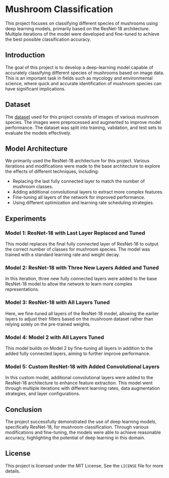 # Mushroom Classification
This project focuses on classifying different species of mushrooms using deep learning models, primarily based on the ResNet-18 architecture. Multiple iterations of the model were developed and fine-tuned to achieve the best possible classification accuracy.

## Introduction

The goal of this project is to develop a deep-learning model capable of accurately classifying different species of mushrooms based on image data. This is an important task in fields such as mycology and environmental science, where quick and accurate identification of mushroom species can have significant implications.

## Dataset

The [dataset](https://www.kaggle.com/datasets/maysee/mushrooms-classification-common-genuss-images/data) used for this project consists of images of various mushroom species. The images were preprocessed and augmented to improve model performance. The dataset was split into training, validation, and test sets to evaluate the models effectively.

## Model Architecture

We primarily used the ResNet-18 architecture for this project. Various iterations and modifications were made to the base architecture to explore the effects of different techniques, including:

- Replacing the last fully connected layer to match the number of mushroom classes.
- Adding additional convolutional layers to extract more complex features.
- Fine-tuning all layers of the network for improved performance.
- Using different optimization and learning rate scheduling strategies.

## Experiments

### Model 1: ResNet-18 with Last Layer Replaced and Tuned

This model replaces the final fully connected layer of ResNet-18 to output the correct number of classes for mushroom species. The model was trained with a standard learning rate and weight decay.

### Model 2: ResNet-18 with Three New Layers Added and Tuned

In this iteration, three new fully connected layers were added to the base ResNet-18 model to allow the network to learn more complex representations.

### Model 3: ResNet-18 with All Layers Tuned

Here, we fine-tuned all layers of the ResNet-18 model, allowing the earlier layers to adjust their filters based on the mushroom dataset rather than relying solely on the pre-trained weights.

### Model 4: Model 2 with All Layers Tuned

This model builds on Model 2 by fine-tuning all layers in addition to the added fully connected layers, aiming to further improve performance.

### Model 5: Custom ResNet-18 with Added Convolutional Layers

In this custom model, additional convolutional layers were added to the ResNet-18 architecture to enhance feature extraction. This model went through multiple iterations with different learning rates, data augmentation strategies, and layer configurations.

## Conclusion

The project successfully demonstrated the use of deep learning models, specifically ResNet-18, for mushroom classification. Through various modifications and fine-tuning, the models were able to achieve reasonable accuracy, highlighting the potential of deep learning in this domain.

## License

This project is licensed under the MIT License. See the `LICENSE` file for more details.
